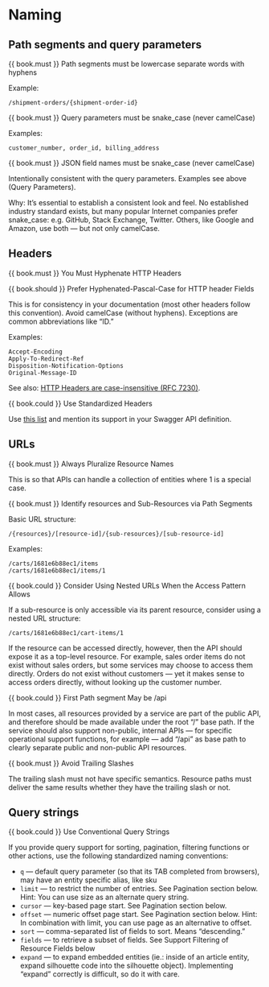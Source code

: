 # Naming

## Path segments and query parameters

{{ book.must }} Path segments must be lowercase separate words with hyphens

Example:

    /shipment-orders/{shipment-order-id}

{{ book.must }} Query parameters must be snake_case (never camelCase)

Examples:

    customer_number, order_id, billing_address

{{ book.must }} JSON field names must be snake_case (never camelCase)

Intentionally consistent with the query parameters.
Examples see above (Query Parameters).

Why: It’s essential to establish a  consistent  look and feel. No established industry standard
exists, but many popular Internet companies prefer snake_case:  e.g. GitHub, Stack Exchange, Twitter.
Others, like Google and Amazon, use both — but not only camelCase.

## Headers

{{ book.must }} You Must Hyphenate HTTP Headers  

{{ book.should }} Prefer Hyphenated-Pascal-Case for HTTP header Fields 

This is for consistency in your documentation (most other headers follow this convention). Avoid
camelCase (without hyphens). Exceptions are common abbreviations like “ID.” 

Examples:

    Accept-Encoding
    Apply-To-Redirect-Ref
    Disposition-Notification-Options
    Original-Message-ID

See also: [HTTP Headers are case-insensitive
(RFC 7230)](http://tools.ietf.org/html/rfc7230#page-22).

{{ book.could }} Use Standardized Headers

Use [this list](http://en.wikipedia.org/wiki/List_of_HTTP_header_fields) and mention its support in
your Swagger API definition.

## URLs

{{ book.must }} Always Pluralize Resource Names 

This is so that APIs can handle a collection of entities where 1 is a special case.

{{ book.must }} Identify resources and Sub-Resources via Path Segments

Basic URL structure:

    /{resources}/[resource-id]/{sub-resources}/[sub-resource-id]

Examples:

    /carts/1681e6b88ec1/items
    /carts/1681e6b88ec1/items/1
    
{{ book.could }} Consider Using  Nested URLs When the Access Pattern Allows

If a sub-resource is only accessible via its parent resource, consider using a nested URL structure:

    /carts/1681e6b88ec1/cart-items/1

If the resource can be accessed directly, however, then the API should expose it as a top-level
resource. For example, sales order items do not exist without sales orders, but some services may
choose to access them directly. Orders do not exist without customers — yet it makes sense to access
orders directly, without looking up the customer number.

{{ book.could }} First Path segment May be /api

In most cases, all resources provided by a service are part of the public API, and therefore should
be made available under the root “/” base path. If  the service should also support non-public,
internal APIs — for specific operational support functions, for example — add “/api” as base path to
clearly separate public and non-public API resources.

{{ book.must }} Avoid Trailing Slashes

The trailing slash must not have specific semantics. Resource paths must deliver the same results
whether they have the trailing slash or not.  

## Query strings

{{ book.could }} Use Conventional Query Strings

If you provide query support for sorting, pagination, filtering functions or other actions, use the
following standardized naming conventions: 

* `q` — default query parameter (so that its TAB completed from browsers), may have an entity
  specific alias, like sku
* `limit` — to restrict the number of entries. See Pagination section below.
  Hint: You can use size as an alternate query string.
* `cursor` — key-based page start. See Pagination section below.
* `offset` — numeric offset page start. See Pagination section below.
  Hint: In combination with limit, you can use page as an alternative to offset. 
* `sort` — comma-separated list of fields to sort. Means “descending.”
* `fields` — to retrieve a subset of fields. See Support Filtering of Resource Fields below 
* `expand` — to expand embedded entities (ie.: inside of an article entity, expand silhouette code
  into the silhouette object). Implementing “expand” correctly is difficult, so do it with care. 
